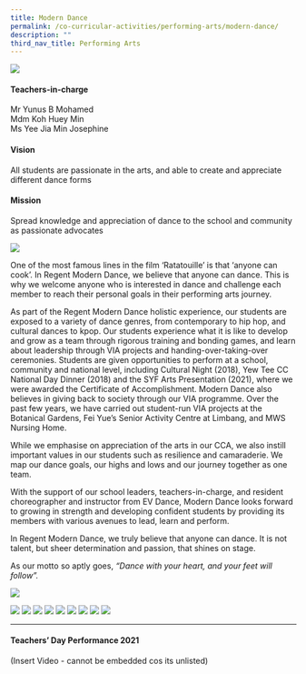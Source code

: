 ```yaml
---
title: Modern Dance
permalink: /co-curricular-activities/performing-arts/modern-dance/
description: ""
third_nav_title: Performing Arts
---
```

![](/images/CCA/Modern%20Dance/MODDNBanner%20-%202023.jpg)

#### Teachers-in-charge  
Mr Yunus B Mohamed  
Mdm Koh Huey Min  
Ms Yee Jia Min Josephine

#### Vision 
All students are passionate in the arts, and able to create and appreciate different dance forms

#### Mission 
Spread knowledge and appreciation of dance to the school and community as passionate advocates

![](/images/CCA/2022%20Modern%20Dance%20Formal.jpg)

One of the most famous lines in the film ‘Ratatouille’ is that ‘anyone can cook’. In Regent Modern Dance, we believe that anyone can dance. This is why we welcome anyone who is interested in dance and challenge each member to reach their personal goals in their performing arts journey. 

As part of the Regent Modern Dance holistic experience, our students are exposed to a variety of dance genres, from contemporary to hip hop, and cultural dances to kpop. Our students experience what it is like to develop and grow as a team through rigorous training and bonding games, and learn about leadership through VIA projects and handing-over-taking-over ceremonies. Students are given opportunities to perform at a school, community and national level, including Cultural Night (2018), Yew Tee CC National Day Dinner (2018) and the SYF Arts Presentation (2021), where we were awarded the Certificate of Accomplishment. Modern Dance also believes in giving back to society through our VIA programme. Over the past few years, we have carried out student-run VIA projects at the Botanical Gardens, Fei Yue’s Senior Activity Centre at Limbang, and MWS Nursing Home.

While we emphasise on appreciation of the arts in our CCA, we also instill important values in our students such as resilience and camaraderie. We map our dance goals, our highs and lows and our journey together as one team.

With the support of our school leaders, teachers-in-charge, and resident choreographer and instructor from EV Dance, Modern Dance looks forward to growing in strength and developing confident students by providing its members with various avenues to lead, learn and perform.

In Regent Modern Dance, we truly believe that anyone can dance. It is not talent, but sheer determination and passion, that shines on stage.

As our motto so aptly goes, _“Dance with your heart, and your feet will follow”._

![](/images/CCA/2022%20Modern%20Dance%20Fun.jpg)

![](/images/CCA/Modern%20Dance/MODDN-1.jpg)
![](/images/CCA/Modern%20Dance/MODDN-2.jpg)
![](/images/CCA/Modern%20Dance/MODDN-3.jpg)
![](/images/CCA/Modern%20Dance/MODDN-4.jpg)
![](/images/CCA/Modern%20Dance/MODDN-5.jpg)
![](/images/CCA/Modern%20Dance/MODDN-6.jpg)
![](/images/CCA/Modern%20Dance/MODDN-7.jpg)
![](/images/CCA/Modern%20Dance/MODDN-8.jpg)
![](/images/CCA/Modern%20Dance/MODDN-9.jpg)

---

#### Teachers’ Day Performance 2021

(Insert Video - cannot be embedded cos its unlisted)